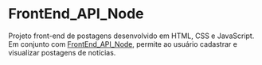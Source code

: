 # FrontEnd_API_Node   

Projeto front-end de postagens desenvolvido em HTML, CSS e JavaScript. Em conjunto com <a href="https://github.com/Gilvan-R-A/FrontEnd_API_Node">FrontEnd_API_Node</a>, permite ao usuário cadastrar e visualizar postagens de notícias.  









